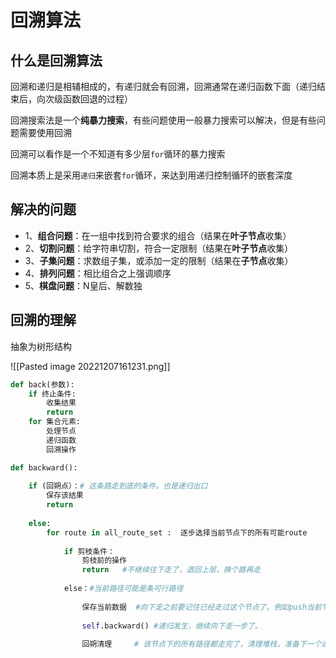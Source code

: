 # 回溯算法

## 什么是回溯算法

回溯和递归是相辅相成的，有递归就会有回溯，回溯通常在递归函数下面（递归结束后，向次级函数回退的过程）

回溯搜索法是一个**纯暴力搜索**，有些问题使用一般暴力搜索可以解决，但是有些问题需要使用回溯

回溯可以看作是一个不知道有多少层`for`循环的暴力搜索

回溯本质上是采用`递归`来嵌套`for`循环，来达到用递归控制循环的嵌套深度

## 解决的问题

- 1、**组合问题**：在一组中找到符合要求的组合（结果在**叶子节点**收集）
- 2、**切割问题**：给字符串切割，符合一定限制（结果在**叶子节点**收集）
- 3、**子集问题**：求数组子集，或添加一定的限制（结果在**子节点**收集）
- 4、**排列问题**：相比组合之上强调顺序
- 5、**棋盘问题**：N皇后、解数独


## 回溯的理解

抽象为树形结构

![[Pasted image 20221207161231.png]]

```python
def back(参数):
	if 终止条件:
		收集结果
		return
	for 集合元素:
		处理节点
		递归函数
		回溯操作
```

```python
def backward():
    
    if (回朔点）：# 这条路走到底的条件。也是递归出口
        保存该结果
        return   
    
    else:
        for route in all_route_set :  逐步选择当前节点下的所有可能route
            
            if 剪枝条件：
                剪枝前的操作
                return   #不继续往下走了，退回上层，换个路再走
            
            else：#当前路径可能是条可行路径
            
                保存当前数据  #向下走之前要记住已经走过这个节点了。例如push当前节点
        
                self.backward() #递归发生，继续向下走一步了。
                
                回朔清理     # 该节点下的所有路径都走完了，清理堆栈，准备下一个递归。例如弹出当前节点
```